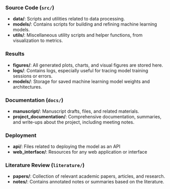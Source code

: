 ### Source Code (`src/`)
- **data/**: Scripts and utilities related to data processing.
- **models/**: Contains scripts for building and refining machine learning models.
- **utils/**: Miscellaneous utility scripts and helper functions, from visualization to metrics.

### Results
- **figures/**: All generated plots, charts, and visual figures are stored here.
- **logs/**: Contains logs, especially useful for tracing model training sessions or errors.
- **models/**: Storage for saved machine learning model weights and architectures.

### Documentation (`docs/`)
- **manuscript/**: Manuscript drafts, files, and related materials.
- **project_documentation/**: Comprehensive documentation, summaries, and write-ups about the project, including meeting notes.

### Deployment
- **api/**: Files related to deploying the model as an API
- **web_interface/**: Resources for any web application or interface

### Literature Review (`literature/`)
- **papers/**: Collection of relevant academic papers, articles, and research.
- **notes/**: Contains annotated notes or summaries based on the literature.

